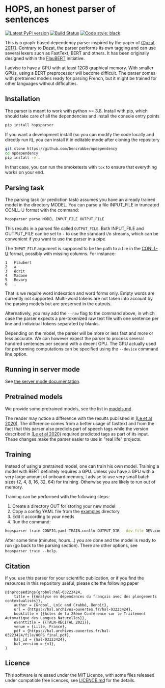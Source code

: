 HOPS, an honest parser of sentences
===================================

[![Latest PyPI version](https://img.shields.io/pypi/v/hopsparser.svg)](https://pypi.org/project/hopsparser)
[![Build Status](https://github.com/bencrabbe/npdependency/actions/workflows/ci.yml/badge.svg)](https://github.com/bencrabbe/npdependency/actions?query=workflow%3ACI)
[![Code style: black](https://img.shields.io/badge/code%20style-black-000000.svg)](https://github.com/psf/black)

This is a graph-based dependency parser inspired by the paper of [(Dozat
2017)](https://nlp.stanford.edu/pubs/dozat2017deep.pdf). Contrary to Dozat, the parser performs its
own tagging and can use several lexers such as FastText, BERT and others. It has been originally
designed within the [FlauBERT](https://github.com/getalp/Flaubert) initiative.

I advise to have a GPU with at least 12GB graphical memory. With smaller GPUs, using a BERT
preprocessor will become difficult. The parser comes with pretrained models ready for parsing
French, but it might be trained for other languages without difficulties.

## Installation

The parser is meant to work with python >= 3.8. Install with pip, which should take care of all the
dependencies and install the console entry points

```sh
pip install hopsparser
```

If you want a development install (so you can modify the code locally and directly run it), you can
install it in editable mode after cloning the repository

```sh
git clone https://github.com/bencrabbe/npdependency
cd npdependency
pip install -e .
```

In that case, you can run the smoketests with `tox` to ensure that everything works on your end.

## Parsing task

The parsing task (or prediction task) assumes you have an already trained model in the directory
MODEL. You can parse a file INPUT_FILE in truncated CONLL-U format with the command:

```sh
hopsparser parse MODEL INPUT_FILE OUTPUT_FILE
```

This results in a parsed file called `OUTPUT_FILE`. Both INPUT_FILE and OUTPUT_FILE can be set to
`-` to use the standard i/o streams, which can be convenient if you want to use the parser in a
pipe.

The `INPUT_FILE` argument is supposed to be the path to a file in the
[CONLL-U](https://universaldependencies.org/format.html) format, possibly with missing columns. For
instance:

```conllu
1	Flaubert
2	a
3	écrit
4	Madame
5	Bovary
6	.
```

That is we require word indexation and word forms only. Empty words are currently not supported.
Multi-word tokens are not taken into account by the parsing models but are preserved in the outputs.

Alternatively, you may add the `--raw` flag to the command above, in which case the parser expects a
pre-tokenized raw text file with one sentence per line and individual tokens separated by blanks.

Depending on the model, the parser will be more or less fast and more or less accurate. We can
however expect the parser to process several hundred sentences per second with a decent GPU. The GPU
actually used for performing computations can be specified using the `--device` command line option.

## Running in server mode

See [the server mode documentation](https://github.com/bencrabbe/npdependency/blob/master/docs/server.md).

## Pretrained models

We provide some pretrained models, see the list in [models.md](https://github.com/bencrabbe/npdependency/blob/master/docs/models.md).

The reader may notice a difference with the results published in [(Le et al
2020)](https://arxiv.org/abs/1912.05372). The difference comes from a better usage of fasttext and
from the fact that this parser also predicts part of speech tags while the version described in [(Le
et al 2020)](https://arxiv.org/abs/1912.05372) required predicted tags as part of its input. These
changes make the parser easier to use in "real life" projects.

## Training

Instead of using a pretrained model, one can train his own model. Training a model with BERT
definitely requires a GPU. Unless you have a GPU with a very large amount of onboard memory, I
advise to use very small batch sizes (2, 4, 8, 16, 32, 64) for training. Otherwise you are likely to
run out of memory.

Training can be performed with the following steps:

1. Create a directory OUT for storing your new model
2. Copy a config YAML file from the [examples](https://github.com/bencrabbe/npdependency/tree/master/examples) directory
3. Edit it according to your needs
4. Run the command:

```sh
hopsparser train CONFIG.yaml TRAIN.conllu OUTPUT_DIR --dev-file DEV.conllu --test-file TEST.conllu 
```

After some time (minutes, hours…) you are done and the model is ready to run (go back to the parsing
section). There are other options, see `hopsparser train --help`.

## Citation

If you use this parser for your scientific publication, or if you find the resources in this
repository useful, please cite the following paper

```biblatex
@inproceedings{grobol:hal-03223424,
    title = {{Analyse en dépendances du français avec des plongements contextualisés}},
    author = {Grobol, Loïc and Crabbé, Benoît},
    url = {https://hal.archives-ouvertes.fr/hal-03223424},
    booktitle = {{Actes de la 28ème Conférence sur le Traitement Automatique des Langues Naturelles}},
    eventtitle = {{TALN-RÉCITAL 2021}},
    venue = {Lille, France},
    pdf = {https://hal.archives-ouvertes.fr/hal-03223424/file/HOPS_final.pdf},
    hal_id = {hal-03223424},
    hal_version = {v1},
}
```


## Licence

This software is released under the MIT Licence, with some files released under compatible free
licences, see [LICENCE.md](LICENCE.md) for the details.

